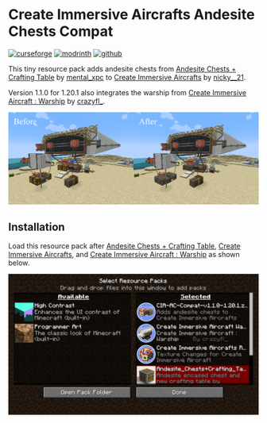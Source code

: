 # Create Immersive Aircrafts Andesite Chests Compat

<a href="https://www.curseforge.com/minecraft/texture-packs/create-immersive-aircrafts-andesite-chests-compat"><img alt="curseforge" height="28" src="https://cdn.jsdelivr.net/npm/@intergrav/devins-badges@2/assets/compact/available/curseforge_vector.svg"></a> <a href="https://www.modrinth.com/resourcepack/create-immersive-aircrafts-andesite-chests-compat"><img alt="modrinth" height="28" src="https://cdn.jsdelivr.net/npm/@intergrav/devins-badges@2/assets/compact/available/modrinth_vector.svg"></a> <a href="https://github.com/kkempfer/Create-Immersive-Aircrafts-Andesite-Chests-Compat"><img alt="github" height="28" src="https://cdn.jsdelivr.net/npm/@intergrav/devins-badges@2/assets/compact/available/github_vector.svg"></a>

This tiny resource pack adds andesite chests from [Andesite Chests + Crafting Table](https://www.curseforge.com/minecraft/texture-packs/andesite-chests-crafting-table) by [mental_xpc](https://www.curseforge.com/members/mental_xpc/projects) to [Create Immersive Aircrafts](https://www.curseforge.com/minecraft/texture-packs/create-immersive-aircrafts-resource-pack) by [nicky__21](https://www.curseforge.com/members/nicky__21/projects).

Version 1.1.0 for 1.20.1 also integrates the warship from [Create Immersive Aircraft : Warship](https://www.curseforge.com/minecraft/texture-packs/create-immersive-aircraft-warship) by [crazyfl_](https://www.curseforge.com/members/crazyfl_/projects).

![Before and after loading the resource pack](./gallery/beforeafter.png)

## Installation

Load this resource pack after [Andesite Chests + Crafting Table](https://www.curseforge.com/minecraft/texture-packs/andesite-chests-crafting-table), [Create Immersive Aircrafts](https://www.curseforge.com/minecraft/texture-packs/create-immersive-aircrafts-resource-pack), and [Create Immersive Aircraft : Warship](https://www.curseforge.com/minecraft/texture-packs/create-immersive-aircraft-warship) as shown below.

![Resource packs loading order](./gallery/resourcepacks.png)
